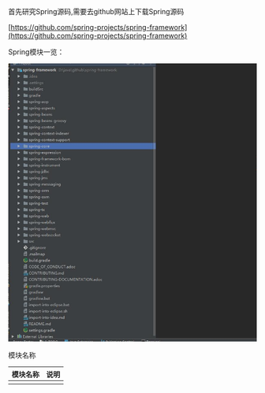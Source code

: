 首先研究Spring源码,需要去github网站上下载Spring源码

[https://github.com/spring-projects/spring-framework](https://github.com/spring-projects/spring-framework)

Spring模块一览：

![](/assets/QQ截图20170413103519.jpg)



模块名称

| 模块名称 | 说明 |
| :--- | :--- |
|  |  |



